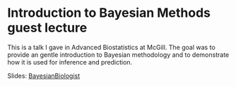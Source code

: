 Introduction to Bayesian Methods guest lecture
=============================================

This is a talk I gave in Advanced Biostatistics at McGill. The goal was to provide an gentle introduction to Bayesian methodology and to demonstrate how it is used for inference and prediction.


Slides:
[BayesianBiologist](http://bayesianbiologist.com/2012/10/18/introduction-to-bayesian-methods-guest-lecture/)
